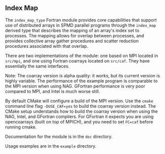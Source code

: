 ## Index Map

The `index_map_type` Fortran module provides core capabilities that support
use of distributed arrays in SPMD parallel programs through the `index_map`
derived type that describes the mapping of an array's index set to processes.
The mapping allows for overlap between processes, and provides collective
array gather procedures and scatter reduction procedures associated with that
overlap.

There are two implementations of the module: one based on MPI located in
`src/mpi`, and one using Fortran coarrays located on `src/caf`. They have
essentially the same interfaces.

Note: The coarray version is alpha quality: it works, but its current version
is highly variable. The performance of the example program is comparable to
the MPI version when using NAG. GFortran performance is very poor compared to
MPI, and Intel is much worse still.

By default CMake will configure a build of the MPI version. Use the `cmake`
command line flag `-DUSE_CAF=yes` to build the coarray version instead.
The CMake setup understands how to build the coarray version when using the
NAG, Intel, and GFortran compilers.  For GFortran it expects you are using
opencoarrays (built on top of MPICH), and you need to set `FC=caf` before
running cmake.

Documentation for the module is in the `doc` directory.

Usage examples are in the `example` directory.
